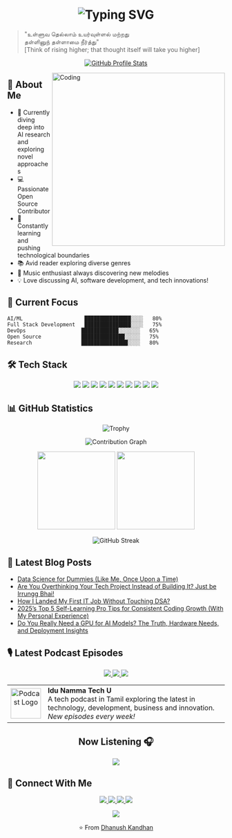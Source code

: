 <h1 align="center">
  <img src="https://readme-typing-svg.herokuapp.com?font=Fira+Code&weight=500&size=40&pause=1000&color=2F81F7&center=true&vCenter=true&width=435&lines=%2CHi%2C+I'm+Dhanush!+%F0%9F%91%8B;AI+Researcher+%F0%9F%A4%96;Open+Source+Dev+%F0%9F%92%BB;Tech+Enthusiast+%F0%9F%9A%80" alt="Typing SVG" />
</h1>

<p align="center">
  <blockquote>
    "உள்ளுவ தெல்லாம் உயர்வுள்ளல் மற்றது<br>
    தள்ளினுந் தள்ளாமை நீர்த்து"
    <br>
    [Think of rising higher; that thought itself will take you higher]
  </blockquote>
</p>

<p align="center">
  <a href="https://github.com/dhanushk-offl">
    <img src="https://github-widgetbox.vercel.app/api/profile?username=dhanushk-offl&data=followers,repositories,stars,commits&theme=nautilus" alt="GitHub Profile Stats">
  </a>
</p>

<img align="right" alt="Coding" width="400" src="https://user-images.githubusercontent.com/74038190/229223263-cf2e4b07-2615-4f87-9c38-e37600f8381a.gif">

## 🚀 About Me

- 🧠 Currently diving deep into AI research and exploring novel approaches
- 💻 Passionate Open Source Contributor
- 🌱 Constantly learning and pushing technological boundaries
- 📚 Avid reader exploring diverse genres
- 🎵 Music enthusiast always discovering new melodies
- 💡 Love discussing AI, software development, and tech innovations!

## 🎯 Current Focus

```text
AI/ML                    ███████████████░░░░   80%
Full Stack Development   ███████████████░░░░   75%
DevOps                  ████████████░░░░░░░   65%
Open Source             ██████████████░░░░░   75%
Research                ███████████████░░░░   80%
```

## 🛠️ Tech Stack

<p align="center">
  <img src="https://img.shields.io/badge/Python-3776AB?style=for-the-badge&logo=python&logoColor=white" />
  <img src="https://img.shields.io/badge/TensorFlow-FF6F00?style=for-the-badge&logo=tensorflow&logoColor=white" />
  <img src="https://img.shields.io/badge/PyTorch-EE4C2C?style=for-the-badge&logo=pytorch&logoColor=white" />
  <img src="https://img.shields.io/badge/React-20232A?style=for-the-badge&logo=react&logoColor=61DAFB" />
  <img src="https://img.shields.io/badge/FastAPI-009688?style=for-the-badge&logo=fastapi&logoColor=white" />
  <img src="https://img.shields.io/badge/Svelte-FF3E00?style=for-the-badge&logo=svelte&logoColor=white" />
  <img src="https://img.shields.io/badge/Docker-2496ED?style=for-the-badge&logo=docker&logoColor=white" />
  <img src="https://img.shields.io/badge/JavaScript-F7DF1E?style=for-the-badge&logo=javascript&logoColor=black" />
  <img src="https://img.shields.io/badge/Google_Cloud-4285F4?style=for-the-badge&logo=google-cloud&logoColor=white" />
  <img src="https://img.shields.io/badge/Kotlin-7F52FF?style=for-the-badge&logo=kotlin&logoColor=white" />
</p>

## 📊 GitHub Statistics

<p align="center">
  <img src="https://github-profile-trophy.vercel.app/?username=dhanushk-offl&theme=algolia&no-frame=true&row=1&&margin-w=30&no-bg=true" alt="Trophy" />
</p>

<p align="center">
  <img src="https://github-readme-activity-graph.vercel.app/graph?username=dhanushk-offl&theme=react-dark&hide_border=true" alt="Contribution Graph" />
</p>

<div align="center">
  <img height="180em" src="https://github-readme-stats.vercel.app/api?username=dhanushk-offl&show_icons=true&theme=tokyonight&include_all_commits=true&count_private=true"/>
  <img height="180em" src="https://github-readme-stats.vercel.app/api/top-langs/?username=dhanushk-offl&layout=compact&langs_count=8&theme=tokyonight"/>
</div>

<p align="center">
  <img src="https://github-readme-streak-stats.herokuapp.com/?user=dhanushk-offl&theme=tokyonight" alt="GitHub Streak"/>
</p>

## 📝 Latest Blog Posts
<!-- BLOG-POST-LIST:START -->
- [Data Science for Dummies &lpar;Like Me, Once Upon a Time&rpar;](https://itzmedhanu.medium.com/data-science-for-dummies-like-me-once-upon-a-time-893225d5c422?source=rss-34d8ff7cd5f5------2)
- [Are You Overthinking Your Tech Project Instead of Building It? Just be Irrungg Bhai!](https://itzmedhanu.medium.com/are-you-overthinking-your-tech-project-instead-of-building-it-just-be-irrungg-bhai-2b66ba9eb122?source=rss-34d8ff7cd5f5------2)
- [How I Landed My First IT Job Without Touching DSA?](https://itzmedhanu.medium.com/how-i-landed-my-first-it-job-without-touching-dsa-92f842f6b4a2?source=rss-34d8ff7cd5f5------2)
- [2025’s Top 5 Self-Learning Pro Tips for Consistent Coding Growth &lpar;With My Personal Experience&rpar;](https://itzmedhanu.medium.com/2025s-top-5-self-learning-pro-tips-for-consistent-coding-growth-with-my-personal-experience-4510c33d2d48?source=rss-34d8ff7cd5f5------2)
- [Do You Really Need a GPU for AI Models? The Truth, Hardware Needs, and Deployment Insights](https://itzmedhanu.medium.com/do-you-really-need-a-gpu-for-ai-models-the-truth-hardware-needs-and-deployment-insights-37b650adfb91?source=rss-34d8ff7cd5f5------2)
<!-- BLOG-POST-LIST:END -->

## 🎙️ Latest Podcast Episodes
<p align="center">
  <a href="https://podcasts.apple.com/in/podcast/idu-namma-tech-u/id1705568004">
    <img src="https://img.shields.io/badge/Listen_on-Apple_Podcasts-9933CC?style=for-the-badge&logo=apple-podcasts&logoColor=white" />
  </a>
  <a href="https://open.spotify.com/show/7wNAoRcAzNzEf51JhNH3vo">
    <img src="https://img.shields.io/badge/Listen_on-Spotify-1DB954?style=for-the-badge&logo=spotify&logoColor=white" />
  </a>
  <a href="https://music.youtube.com/playlist?list=PLWCiIjwgT57DqsQwoByl2VniVWn4cXX59&feature=shared">
    <img src="https://img.shields.io/badge/Listen_on-YouTube_Music-FF0000?style=for-the-badge&logo=youtube-music&logoColor=white" />
  </a>
</p>
<p align="center">
  <table align="center">
    <tr>
      <td align="center">
        <img width="70" src="https://is1-ssl.mzstatic.com/image/thumb/Podcasts221/v4/b4/a8/4a/b4a84a5b-617f-3a5f-61b4-3659989b5e52/mza_7038559228770115675.jpg/540x540bb.webp" alt="Podcast Logo"/>
      </td>
      <td>
        <strong>Idu Namma Tech U</strong><br>
        A tech podcast in Tamil exploring the latest in technology, development, business and innovation.<br>
        <em>New episodes every week!</em>
      </td>
    </tr>
  </table>
  <h2 align="center">Now Listening 🎧</h2>
  <p align="center">
    <a href="https://spotify-github-profile.kittinanx.com/api/view?uid=3125svgxj72t5laqaq2pdwt7rx5i&redirect=true">
    <img src="https://spotify-github-profile.kittinanx.com/api/view?uid=3125svgxj72t5laqaq2pdwt7rx5i&cover_image=true&theme=novatorem&show_offline=false&background_color=121212&interchange=true&bar_color=53b14f&bar_color_cover=false" /></a></p>
</p>

## 🤝 Connect With Me

<p align="center">
  <a href="mailto:dhanushkandhan75@gmail.com">
    <img src="https://img.shields.io/badge/Gmail-D14836?style=for-the-badge&logo=gmail&logoColor=white" />
  </a>
  <a href="https://www.linkedin.com/in/dhanushkandhan/">
    <img src="https://img.shields.io/badge/LinkedIn-0077B5?style=for-the-badge&logo=linkedin&logoColor=white" />
  </a>
  <a href="https://www.instagram.com/itsmedhanushk_">
    <img src="https://img.shields.io/badge/Instagram-E4405F?style=for-the-badge&logo=instagram&logoColor=white" />
  </a>
  <a href="https://itzmedhanu.medium.com/">
    <img src="https://img.shields.io/badge/Medium-12100E?style=for-the-badge&logo=medium&logoColor=white" />
  </a>
</p>

<p align="center">
  <a href="https://www.buymeacoffee.com/itzmedhanu">
    <img src="https://img.buymeacoffee.com/button-api/?text=Buy me a coffee&emoji=☕&slug=itzmedhanu&button_colour=40DCA5&font_colour=ffffff&font_family=Cookie&outline_colour=000000&coffee_colour=FFDD00" />
  </a>
</p>

</p>


<p align="center">
<p align="center">⭐️ From <a href="https://itsdhanu.me">Dhanush Kandhan</a></p>
</p>



<!--
dhanushk-offl/dhanushk-offl is a ✨ special ✨ repository because its `README.md` (this file) appears on your GitHub profile.
You can click the Preview link to take a look at your changes.
-->
